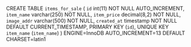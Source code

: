 CREATE TABLE `items_for_sale` (
 `id` int(11) NOT NULL AUTO_INCREMENT,
 `item_name` varchar(250) NOT NULL,
 `item_price` decimal(8,2) NOT NULL,
 `image_addr` varchar(500) NOT NULL,
 `created_at` timestamp NOT NULL DEFAULT CURRENT_TIMESTAMP,
 PRIMARY KEY (`id`),
 UNIQUE KEY `item_name` (`item_name`)
) ENGINE=InnoDB AUTO_INCREMENT=13 DEFAULT CHARSET=latin1
